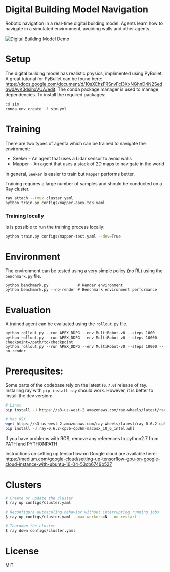 # Digital Building Model Navigation

Robotic navigation in a real-time digital building model. Agents learn how to navigate in a simulated environment, avoiding walls and other agents.

![Digital Building Model Demo](https://raw.githubusercontent.com/maxkferg/dbm/master/src/assets/results/readme.gif)

# Setup
The digital building model has realistic physics, implimented using PyBullet. A great tutorial for
PyBullet can be found here: https://docs.google.com/document/d/10sXEhzFRSnvFcl3XxNGhnD4N2SedqwdAvK3dsihxVUA/edit.
The conda package manager is used to manage dependencies. To install the required packages:

```sh
cd sim
conda env create -f sim.yml
```

# Training
There are two types of agenta which can be trained to navigate the enviroment:
* Seeker - An agent that uses a Lidar sensor to avoid walls
* Mapper - An agent that uses a stack of 2D maps to navigate in the world

In general, `Seeker` is easier to train but `Mapper` performs better. 

Training requires a large number of samples and should be conducted on a Ray cluster.
```sh
ray attach --tmux cluster.yaml
python train.py configs/mapper-apex-td3.yaml
```

### Training locally
Is is possible to run the training process locally:
```sh
python train.py configs/mapper-test.yaml --dev=True
```

# Environment
The environment can be tested using a very simple policy (no RL) using the `benchmark.py` file.
```
python benchmark.py             # Render environment
python benchmark.py --no-render # Benchmark environment performance
```

# Evaluation
A trained agent can be evaluated using the `rollout.py` file.
```
python rollout.py --run APEX_DDPG --env MultiRobot-v0 --steps 1000
python rollout.py --run APEX_DDPG --env MultiRobot-v0 --steps 10000 --checkpoint=/path/to/checkpoint
python rollout.py --run APEX_DDPG --env MultiRobot-v0 --steps 10000 --no-render
```

# Prerequsites:
Some parts of the codebase rely on the latest (`0.7.0`) release of ray. Installing ray with `pip install ray` should work. However, it is better to install the dev version: 

```sh
# Linux
pip install -U https://s3-us-west-2.amazonaws.com/ray-wheels/latest/ray-0.7.0-cp36-cp36m-manylinux1_x86_64.whl

# Mac OSX
wget https://s3-us-west-2.amazonaws.com/ray-wheels/latest/ray-0.6.2-cp36-cp36m-macosx_10_6_intel.whl
pip install -U ray-0.6.2-cp36-cp36m-macosx_10_6_intel.whl
```

If you have problems with ROS, remove any references to python2.7 from PATH and PYTHONPATH


Instructions on setting up tensorflow on Google cloud are available here:
https://medium.com/google-cloud/setting-up-tensorflow-gpu-on-google-cloud-instance-with-ubuntu-16-04-53cb6749b527

# Clusters
```sh
# Create or update the cluster
$ ray up configs/cluster.yaml

# Reconfigure autoscaling behavior without interrupting running jobs
$ ray up configs/cluster.yaml --max-workers=N --no-restart

# Teardown the cluster
$ ray down configs/cluster.yaml
```

# License
MIT